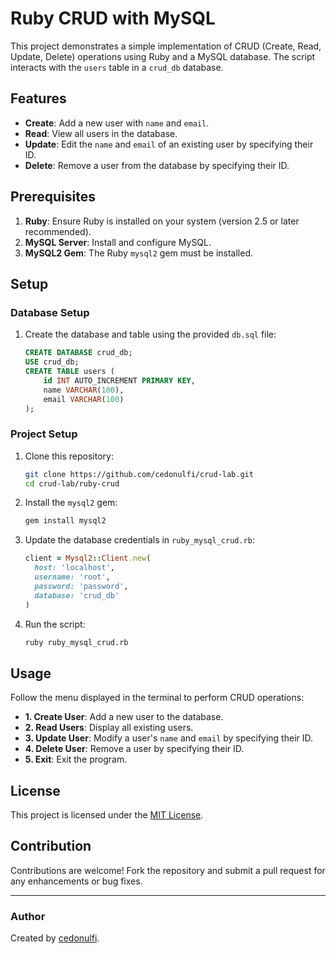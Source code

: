 # Ruby CRUD with MySQL

This project demonstrates a simple implementation of CRUD (Create, Read, Update, Delete) operations using Ruby and a MySQL database. The script interacts with the `users` table in a `crud_db` database.

## Features
- **Create**: Add a new user with `name` and `email`.
- **Read**: View all users in the database.
- **Update**: Edit the `name` and `email` of an existing user by specifying their ID.
- **Delete**: Remove a user from the database by specifying their ID.

## Prerequisites
1. **Ruby**: Ensure Ruby is installed on your system (version 2.5 or later recommended).
2. **MySQL Server**: Install and configure MySQL.
3. **MySQL2 Gem**: The Ruby `mysql2` gem must be installed.

## Setup
### Database Setup
1. Create the database and table using the provided `db.sql` file:
   ```sql
   CREATE DATABASE crud_db;
   USE crud_db;
   CREATE TABLE users (
       id INT AUTO_INCREMENT PRIMARY KEY,
       name VARCHAR(100),
       email VARCHAR(100)
   );
   ```

### Project Setup
1. Clone this repository:
   ```bash
   git clone https://github.com/cedonulfi/crud-lab.git
   cd crud-lab/ruby-crud
   ```
2. Install the `mysql2` gem:
   ```bash
   gem install mysql2
   ```
3. Update the database credentials in `ruby_mysql_crud.rb`:
   ```ruby
   client = Mysql2::Client.new(
     host: 'localhost',
     username: 'root',
     password: 'password',
     database: 'crud_db'
   )
   ```

4. Run the script:
   ```bash
   ruby ruby_mysql_crud.rb
   ```

## Usage
Follow the menu displayed in the terminal to perform CRUD operations:
- **1. Create User**: Add a new user to the database.
- **2. Read Users**: Display all existing users.
- **3. Update User**: Modify a user's `name` and `email` by specifying their ID.
- **4. Delete User**: Remove a user by specifying their ID.
- **5. Exit**: Exit the program.

## License
This project is licensed under the [MIT License](LICENSE).

## Contribution
Contributions are welcome! Fork the repository and submit a pull request for any enhancements or bug fixes.

---

### Author
Created by [cedonulfi](https://github.com/cedonulfi).
